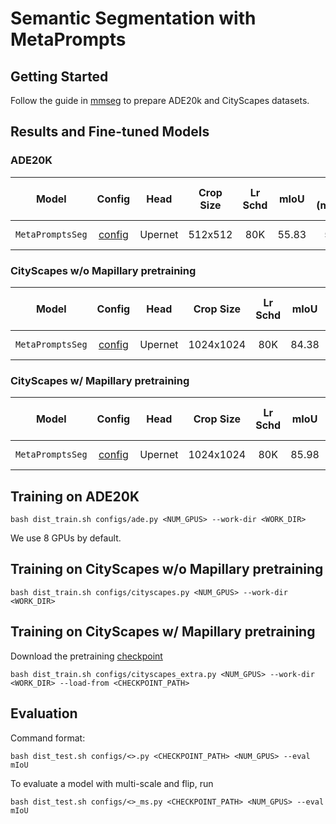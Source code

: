 # Semantic Segmentation with MetaPrompts
## Getting Started 
Follow the guide in [mmseg](https://github.com/open-mmlab/mmsegmentation/blob/master/docs/en/dataset_prepare.md) to prepare  ADE20k and CityScapes datasets.


## Results and Fine-tuned Models

### ADE20K
| Model | Config | Head | Crop Size | Lr Schd | mIoU | mIoU (ms+flip)  | Fine-tuned Model |
|:---:|:---:|:---:|:---:|:---:| :---:|:---:|:---:|
| ```MetaPromptsSeg``` | [config](configs/ade.py) | Upernet | 512x512 | 80K | 55.83 | 56.81 | [Google drive](https://drive.google.com/file/d/1io1xGeteywZuK_OY2VG9fB8O-LtgyYN1/view?usp=sharing) |

### CityScapes w/o Mapillary pretraining
| Model | Config | Head | Crop Size | Lr Schd | mIoU | mIoU (ms+flip)  | Fine-tuned Model |
|:---:|:---:|:---:|:---:|:---:| :---:|:---:|:---:|
| ```MetaPromptsSeg``` | [config](configs/cityscapes.py) | Upernet | 1024x1024 | 80K | 84.38 | 85.77 | [Google drive](https://drive.google.com/file/d/1uIMJUI-n557E5MydnZcl9Nq6FUKdYjQI/view?usp=sharing) |

### CityScapes w/ Mapillary pretraining
| Model | Config | Head | Crop Size | Lr Schd | mIoU | mIoU (ms+flip)  | Fine-tuned Model |
|:---:|:---:|:---:|:---:|:---:| :---:|:---:|:---:|
| ```MetaPromptsSeg``` | [config](configs/cityscapes_extra.py) | Upernet | 1024x1024 | 80K | 85.98 | 87.26 | [Google drive](https://drive.google.com/file/d/1kMcM_YSCCVsQA3DpUDT15t8Un-MEor3d/view?usp=sharing) |

## Training on ADE20K
```
bash dist_train.sh configs/ade.py <NUM_GPUS> --work-dir <WORK_DIR>
```
We use 8 GPUs by default.

## Training on CityScapes w/o Mapillary pretraining
```
bash dist_train.sh configs/cityscapes.py <NUM_GPUS> --work-dir <WORK_DIR>
```

## Training on CityScapes w/ Mapillary pretraining
Download the pretraining [checkpoint](https://drive.google.com/file/d/1fmTArICd1LWHVBgH2hWXR7rogyP8oe3v/view?usp=sharing)
```
bash dist_train.sh configs/cityscapes_extra.py <NUM_GPUS> --work-dir <WORK_DIR> --load-from <CHECKPOINT_PATH>
```

## Evaluation
Command format:
```
bash dist_test.sh configs/<>.py <CHECKPOINT_PATH> <NUM_GPUS> --eval mIoU
```
To evaluate a model with multi-scale and flip, run
```
bash dist_test.sh configs/<>_ms.py <CHECKPOINT_PATH> <NUM_GPUS> --eval mIoU
```
